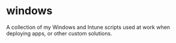 # windows
A collection of my Windows and Intune scripts used at work when deploying apps, or other custom solutions.
